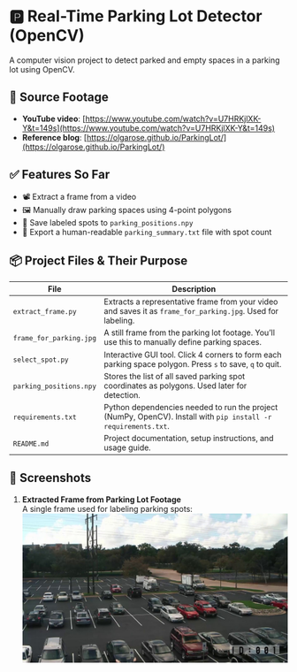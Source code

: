 # 🅿️ Real-Time Parking Lot Detector (OpenCV)

A computer vision project to detect parked and empty spaces in a parking lot using OpenCV.

## 🎥 Source Footage

- **YouTube video**: [https://www.youtube.com/watch?v=U7HRKjlXK-Y&t=149s](https://www.youtube.com/watch?v=U7HRKjlXK-Y&t=149s)  
- **Reference blog**: [https://olgarose.github.io/ParkingLot/](https://olgarose.github.io/ParkingLot/)

## ✅ Features So Far

- 📽️ Extract a frame from a video
- 🖼️ Manually draw parking spaces using 4-point polygons
- 💾 Save labeled spots to `parking_positions.npy`
- 📄 Export a human-readable `parking_summary.txt` file with spot count

## 📦 Project Files & Their Purpose

| File                             | Description |
|----------------------------------|-------------|
| `extract_frame.py`               | Extracts a representative frame from your video and saves it as `frame_for_parking.jpg`. Used for labeling. |
| `frame_for_parking.jpg`          | A still frame from the parking lot footage. You’ll use this to manually define parking spaces. |
| `select_spot.py`                 | Interactive GUI tool. Click 4 corners to form each parking space polygon. Press `s` to save, `q` to quit. |
| `parking_positions.npy`          | Stores the list of all saved parking spot coordinates as polygons. Used later for detection. |
| `requirements.txt`               | Python dependencies needed to run the project (NumPy, OpenCV). Install with `pip install -r requirements.txt`. |
| `README.md`                      | Project documentation, setup instructions, and usage guide. |

## 📸 Screenshots

1. **Extracted Frame from Parking Lot Footage**  
   A single frame used for labeling parking spots:  
   ![Parking Lot Frame](./Data/frame_for_parking.jpg)

